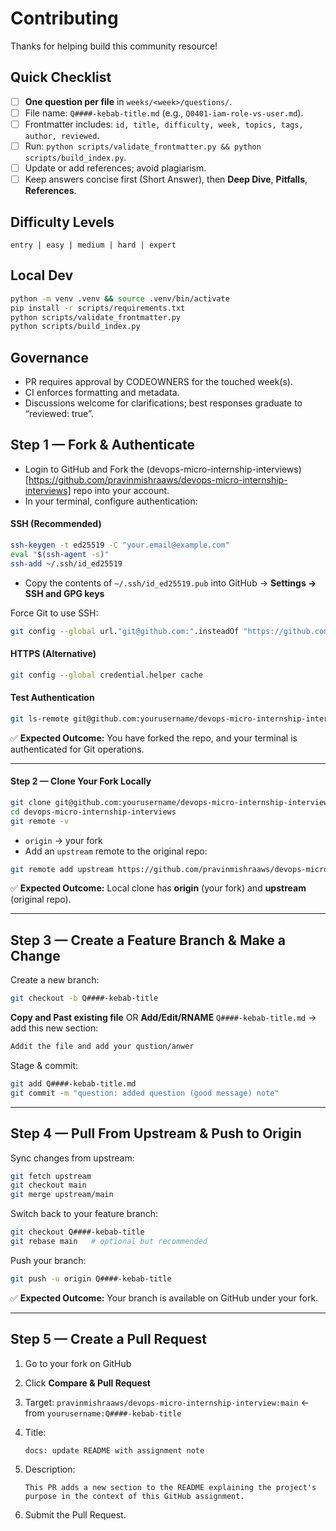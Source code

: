 # Contributing

Thanks for helping build this community resource!

## Quick Checklist
- [ ] **One question per file** in `weeks/<week>/questions/`.
- [ ] File name: `Q####-kebab-title.md` (e.g., `Q0401-iam-role-vs-user.md`).
- [ ] Frontmatter includes: `id, title, difficulty, week, topics, tags, author, reviewed`.
- [ ] Run: `python scripts/validate_frontmatter.py && python scripts/build_index.py`.
- [ ] Update or add references; avoid plagiarism.
- [ ] Keep answers concise first (Short Answer), then **Deep Dive**, **Pitfalls**, **References**.

## Difficulty Levels
`entry | easy | medium | hard | expert`

## Local Dev
```bash
python -m venv .venv && source .venv/bin/activate
pip install -r scripts/requirements.txt
python scripts/validate_frontmatter.py
python scripts/build_index.py
```

## Governance
- PR requires approval by CODEOWNERS for the touched week(s).
- CI enforces formatting and metadata.
- Discussions welcome for clarifications; best responses graduate to “reviewed: true”.

## Step 1 — Fork & Authenticate

- Login to GitHub and Fork the (devops-micro-internship-interviews)[https://github.com/pravinmishraaws/devops-micro-internship-interviews] repo into your account.
- In your terminal, configure authentication:

#### SSH (Recommended)

```bash
ssh-keygen -t ed25519 -C "your.email@example.com"
eval "$(ssh-agent -s)"
ssh-add ~/.ssh/id_ed25519
````
* Copy the contents of `~/.ssh/id_ed25519.pub` into GitHub → **Settings → SSH and GPG keys**

Force Git to use SSH:

```bash
git config --global url."git@github.com:".insteadOf "https://github.com/"
```

#### HTTPS (Alternative)

```bash
git config --global credential.helper cache
```

#### Test Authentication

```bash
git ls-remote git@github.com:yourusername/devops-micro-internship-interviews.git
```

✅ **Expected Outcome:** You have forked the repo, and your terminal is authenticated for Git operations.

---

#### Step 2 — Clone Your Fork Locally

```bash
git clone git@github.com:yourusername/devops-micro-internship-interviews.git
cd devops-micro-internship-interviews
git remote -v
```

* `origin` → your fork
* Add an `upstream` remote to the original repo:

```bash
git remote add upstream https://github.com/pravinmishraaws/devops-micro-internship-interviews.git
```

✅ **Expected Outcome:** Local clone has **origin** (your fork) and **upstream** (original repo).

---

## Step 3 — Create a Feature Branch & Make a Change

Create a new branch:

```bash
git checkout -b Q####-kebab-title
```

**Copy and Past existing file** OR **Add/Edit/RNAME** `Q####-kebab-title.md` → add this new section:

```markdown
Addit the file and add your qustion/anwer
```

Stage & commit:

```bash
git add Q####-kebab-title.md
git commit -m "question: added question (good message) note"
```

---

## Step 4 — Pull From Upstream & Push to Origin

Sync changes from upstream:

```bash
git fetch upstream
git checkout main
git merge upstream/main
```

Switch back to your feature branch:

```bash
git checkout Q####-kebab-title
git rebase main   # optional but recommended
```

Push your branch:

```bash
git push -u origin Q####-kebab-title
```

✅ **Expected Outcome:** Your branch is available on GitHub under your fork.

---

## Step 5 — Create a Pull Request

1. Go to your fork on GitHub
2. Click **Compare & Pull Request**
3. Target: `pravinmishraaws/devops-micro-internship-interview:main` ← from `yourusername:Q####-kebab-title`
4. Title:

   ```
   docs: update README with assignment note
   ```
5. Description:

   ```
   This PR adds a new section to the README explaining the project's purpose in the context of this GitHub assignment.
   ```
6. Submit the Pull Request.
